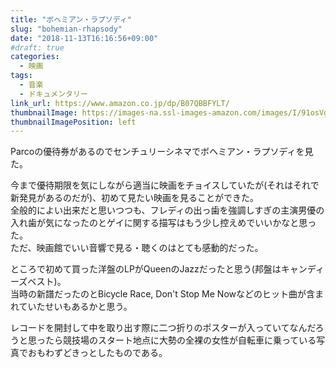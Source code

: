 ```yaml
---
title: "ボヘミアン・ラプソディ"
slug: "bohemian-rhapsody"
date: "2018-11-13T16:16:56+09:00"
#draft: true
categories:
  - 映画
tags:
  - 音楽
  - ドキュメンタリー
link_url: https://www.amazon.co.jp/dp/B07QBBFYLT/
thumbnailImage: https://images-na.ssl-images-amazon.com/images/I/91osVgo6C1L._SX300_.jpg
thumbnailImagePosition: left
---
```

Parcoの優待券があるのでセンチュリーシネマでボヘミアン・ラプソディを見た。
<!--more-->
今まで優待期限を気にしながら適当に映画をチョイスしていたが(それはそれで新発見があるのだが)、初めて見たい映画を見ることができた。  
全般的によい出来だと思いつつも、フレディの出っ歯を強調しすぎの主演男優の入れ歯が気になったのとゲイに関する描写はもう少し控えめでいいかなと思った。  
ただ、映画館でいい音響で見る・聴くのはとても感動的だった。

ところで初めて買った洋盤のLPがQueenのJazzだったと思う(邦盤はキャンディーズベスト)。  
当時の新譜だったのとBicycle Race, Don't Stop Me Nowなどのヒット曲が含まれていたせいもあるかと思う。

レコードを開封して中を取り出す際に二つ折りのポスターが入っていてなんだろうと思ったら競技場のスタート地点に大勢の全裸の女性が自転車に乗っている写真でおもわずどきっとしたものである。
